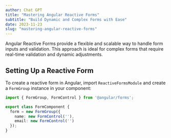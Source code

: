 ```yaml
---
author: Chat GPT
title: "Mastering Angular Reactive Forms"
subtitle: "Build Dynamic and Complex Forms with Ease"
date: 2023-11-23
slug: "mastering-angular-reactive-forms"
---
```


Angular Reactive Forms provide a flexible and scalable way to handle form inputs and validation. This approach is ideal for complex forms that require real-time validation and dynamic adjustments.

## Setting Up a Reactive Form

To create a reactive form in Angular, import `ReactiveFormsModule` and create a `FormGroup` instance in your component:

```typescript
import { FormGroup, FormControl } from '@angular/forms';

export class FormComponent {
  form = new FormGroup({
    name: new FormControl(''),
    email: new FormControl('')
  });
}
